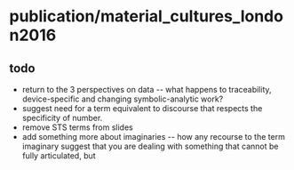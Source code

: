 # publication/material_cultures_london2016

## todo

- return to the 3 perspectives on data -- what happens to traceability, device-specific and changing symbolic-analytic work?
- suggest need for a term equivalent to discourse that respects the specificity of number. 
- remove STS terms from slides
- add something more about imaginaries -- how any recourse to the term imaginary suggest that you are dealing with something that cannot be fully articulated, but 
